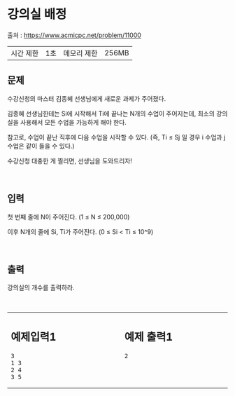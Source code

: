 # **강의실 배정**

출처 : https://www.acmicpc.net/problem/11000

<table>
<td>시간 제한</td><td>1초</td>
<td>메모리 제한</td><td>256MB</td>
</table>

## **문제**

수강신청의 마스터 김종혜 선생님에게 새로운 과제가 주어졌다. 

김종혜 선생님한테는 Si에 시작해서 Ti에 끝나는 N개의 수업이 주어지는데, 최소의 강의실을 사용해서 모든 수업을 가능하게 해야 한다. 

참고로, 수업이 끝난 직후에 다음 수업을 시작할 수 있다. (즉, Ti ≤ Sj 일 경우 i 수업과 j 수업은 같이 들을 수 있다.)

수강신청 대충한 게 찔리면, 선생님을 도와드리자!

</br>

## 입력

첫 번째 줄에 N이 주어진다. (1 ≤ N ≤ 200,000)

이후 N개의 줄에 Si, Ti가 주어진다. (0 ≤ Si < Ti ≤ 10^9)

</br>

## 출력

강의실의 개수를 출력하라.

</br>

<table>
<td valign="top" width="50%">

## 예제입력1

```
3
1 3
2 4
3 5
```

</td>

<td>

</td>

<td valign="top" width="50%">

## 예제 출력1
```
2
```

</td>
</table>
